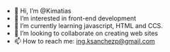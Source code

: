 - 👋 Hi, I’m @Kimatias
- 👀 I’m interested in front-end development
- 🌱 I’m currently learning javascript, HTML and CCS.
- 💞️ I’m looking to collaborate on creating web sites
- 📫 How to reach me: ing.ksanchezp@gmail.com

<!---
Kimatias/Kimatias is a ✨ special ✨ repository because its `README.md` (this file) appears on your GitHub profile.
You can click the Preview link to take a look at your changes.
--->
